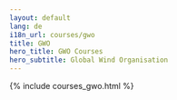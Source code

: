 ```yaml
---
layout: default
lang: de
i18n_url: courses/gwo
title: GWO
hero_title: GWO Courses
hero_subtitle: Global Wind Organisation
---
```

{% include courses_gwo.html %}

